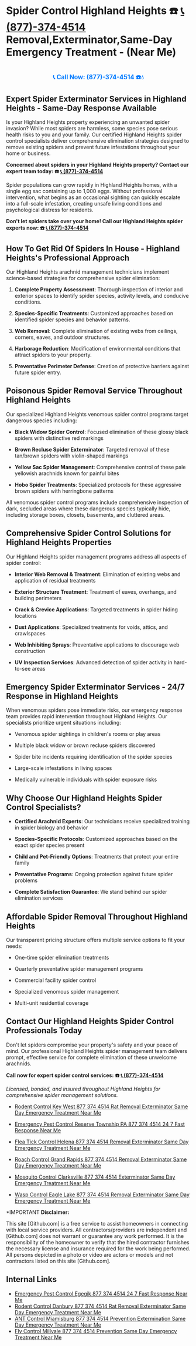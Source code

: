 # Spider Control Highland Heights ☎️ [📞 (877)-374-4514](https://pest-control-4514.netlify.app) Removal,Exterminator,Same-Day Emergency Treatment - (Near Me)
# 

<p align="center" style="font-size: 1.2em; font-weight: bold; margin: 20px 0;">
  <a href="https://pest-control-4514.netlify.app" target="_blank" style="color: #007BFF; text-decoration: none;">📞 Call Now: (877)-374-4514 ☎️💧</a>
</p>

## Expert Spider Exterminator Services in Highland Heights - Same-Day Response Available

Is your Highland Heights property experiencing an unwanted spider invasion? While most spiders are harmless, some species pose serious health risks to you and your family. Our certified Highland Heights spider control specialists deliver comprehensive elimination strategies designed to remove existing spiders and prevent future infestations throughout your home or business.

**Concerned about spiders in your Highland Heights property? Contact our expert team today: ☎️ [📞 (877)-374-4514](https://pest-control-4514.netlify.app)**

Spider populations can grow rapidly in Highland Heights homes, with a single egg sac containing up to 1,000 eggs. Without professional intervention, what begins as an occasional sighting can quickly escalate into a full-scale infestation, creating unsafe living conditions and psychological distress for residents.

**Don't let spiders take over your home! Call our Highland Heights spider experts now: ☎️ [📞 (877)-374-4514](https://pest-control-4514.netlify.app)**

## How To Get Rid Of Spiders In House - Highland Heights's Professional Approach

Our Highland Heights arachnid management technicians implement science-based strategies for comprehensive spider elimination:

1. **Complete Property Assessment**: Thorough inspection of interior and exterior spaces to identify spider species, activity levels, and conducive conditions.

2. **Species-Specific Treatments**: Customized approaches based on identified spider species and behavior patterns.

3. **Web Removal**: Complete elimination of existing webs from ceilings, corners, eaves, and outdoor structures.

4. **Harborage Reduction**: Modification of environmental conditions that attract spiders to your property.

5. **Preventative Perimeter Defense**: Creation of protective barriers against future spider entry.

## Poisonous Spider Removal Service Throughout Highland Heights

Our specialized Highland Heights venomous spider control programs target dangerous species including:

- **Black Widow Spider Control**: Focused elimination of these glossy black spiders with distinctive red markings

- **Brown Recluse Spider Exterminator**: Targeted removal of these tan/brown spiders with violin-shaped markings

- **Yellow Sac Spider Management**: Comprehensive control of these pale yellowish arachnids known for painful bites

- **Hobo Spider Treatments**: Specialized protocols for these aggressive brown spiders with herringbone patterns

All venomous spider control programs include comprehensive inspection of dark, secluded areas where these dangerous species typically hide, including storage boxes, closets, basements, and cluttered areas.

## Comprehensive Spider Control Solutions for Highland Heights Properties

Our Highland Heights spider management programs address all aspects of spider control:

- **Interior Web Removal & Treatment**: Elimination of existing webs and application of residual treatments

- **Exterior Structure Treatment**: Treatment of eaves, overhangs, and building perimeters

- **Crack & Crevice Applications**: Targeted treatments in spider hiding locations

- **Dust Applications**: Specialized treatments for voids, attics, and crawlspaces

- **Web Inhibiting Sprays**: Preventative applications to discourage web construction

- **UV Inspection Services**: Advanced detection of spider activity in hard-to-see areas

## Emergency Spider Exterminator Services - 24/7 Response in Highland Heights

When venomous spiders pose immediate risks, our emergency response team provides rapid intervention throughout Highland Heights. Our specialists prioritize urgent situations including:

- Venomous spider sightings in children's rooms or play areas

- Multiple black widow or brown recluse spiders discovered

- Spider bite incidents requiring identification of the spider species

- Large-scale infestations in living spaces

- Medically vulnerable individuals with spider exposure risks

## Why Choose Our Highland Heights Spider Control Specialists?

- **Certified Arachnid Experts**: Our technicians receive specialized training in spider biology and behavior

- **Species-Specific Protocols**: Customized approaches based on the exact spider species present

- **Child and Pet-Friendly Options**: Treatments that protect your entire family

- **Preventative Programs**: Ongoing protection against future spider problems

- **Complete Satisfaction Guarantee**: We stand behind our spider elimination services

## Affordable Spider Removal Throughout Highland Heights

Our transparent pricing structure offers multiple service options to fit your needs:

- One-time spider elimination treatments

- Quarterly preventative spider management programs

- Commercial facility spider control

- Specialized venomous spider management

- Multi-unit residential coverage

## Contact Our Highland Heights Spider Control Professionals Today

Don't let spiders compromise your property's safety and your peace of mind. Our professional Highland Heights spider management team delivers prompt, effective service for complete elimination of these unwelcome arachnids.

**Call now for expert spider control services: ☎️ [📞 (877)-374-4514](https://pest-control-4514.netlify.app)**

*Licensed, bonded, and insured throughout Highland Heights for comprehensive spider management solutions.*


- [Rodent Control Key West 877 374 4514 Rat Removal Exterminator Same Day Emergency Treatment Near Me](https://github.com/allyoucaneatsushiin/plumbing-texas/blob/main/Rodent-Control-Key-West-877-374-4514-Rat-Removal-Exterminator-Same-Day-Emergency-Treatment-Near-Me.md)
- [Emergency Pest Control Reserve Township PA 877 374 4514 24 7 Fast Response Near Me](https://github.com/allyoucaneatsushiin/plumbing-texas/blob/main/Emergency-Pest-Control-Reserve-Township-PA-877-374-4514-24-7-Fast-Response-Near-Me.md)
- [Flea Tick Control Helena 877 374 4514 Removal Exterminator Same Day Emergency Treatment Near Me](https://github.com/allyoucaneatsushiin/plumbing-texas/blob/main/Flea-Tick-Control-Helena-877-374-4514-Removal-Exterminator-Same-Day-Emergency-Treatment-Near-Me.md)


- [Roach Control Grand Rapids 877 374 4514 Removal Exterminator Same Day Emergency Treatment Near Me](https://github.com/allyoucaneatsushiin/plumbing-texas/blob/main/Roach-Control-Grand-Rapids-877-374-4514-Removal-Exterminator-Same-Day-Emergency-Treatment-Near-Me.md)
- [Mosquito Control Clarksville 877 374 4514 Exterminator Same Day Emergency Treatment Near Me](https://github.com/allyoucaneatsushiin/plumbing-texas/blob/main/Mosquito-Control-Clarksville-877-374-4514-Exterminator-Same-Day-Emergency-Treatment-Near-Me.md)
- [Wasp Control Eagle Lake 877 374 4514 Removal Exterminator Same Day Emergency Treatment Near Me](https://github.com/allyoucaneatsushiin/plumbing-texas/blob/main/Wasp-Control-Eagle-Lake-877-374-4514-Removal-Exterminator-Same-Day-Emergency-Treatment-Near-Me.md)


*IMPORTANT **Disclaimer:**  

This site [Github.com] is a free service to assist homeowners in connecting with local service providers. All contractors/providers are independent and [Github.com] does not warrant or guarantee any work performed. It is the responsibility of the homeowner to verify that the hired contractor furnishes the necessary license and insurance required for the work being performed. All persons depicted in a photo or video are actors or models and not contractors listed on this site [Github.com].


## Internal Links
- [Emergency Pest Control Egegik 877 374 4514 24 7 Fast Response Near Me](https://github.com/allyoucaneatsushiin/plumbing-texas/blob/main/Emergency-Pest-Control-Egegik-877-374-4514-24-7-Fast-Response-Near-Me.md)
- [Rodent Control Danbury 877 374 4514 Rat Removal Exterminator Same Day Emergency Treatment Near Me](https://github.com/allyoucaneatsushiin/plumbing-texas/blob/main/Rodent-Control-Danbury-877-374-4514-Rat-Removal-Exterminator-Same-Day-Emergency-Treatment-Near-Me.md)
- [ANT Control Miamisburg 877 374 4514 Prevention Extermination Same Day Emergency Treatment Near Me](https://github.com/allyoucaneatsushiin/plumbing-texas/blob/main/ANT-Control-Miamisburg-877-374-4514-Prevention-Extermination-Same-Day-Emergency-Treatment-Near-Me.md)
- [Fly Control Millvale 877 374 4514 Prevention Same Day Emergency Treatment Near Me](https://github.com/allyoucaneatsushiin/plumbing-texas/blob/main/Fly-Control-Millvale-877-374-4514-Prevention-Same-Day-Emergency-Treatment-Near-Me.md)
